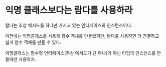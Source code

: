 # 익명 클래스보다는 람다를 사용하라

람다는 추상 메서드를 하나만 가지고 있는 인터페이스의 인스턴스이다.

이전에는 익명클래스를 사용해 함수 객체를 만들었지만, 람다를 사용하면 더 간결하고 쉽게 함수 객체를 만들 수 있다.

익명클래스는 함수형 인터페이스(추상 메서드가 단 하나)가 아닌 타입의 인스턴스를 만들때만 사용하자.